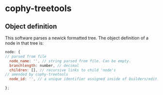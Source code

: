 # cophy-treetools

## Object definition
This software parses a newick formatted tree. The object definition of a node in that tree is:
```javascript
node: {
// parsed from file
  node_name: '', // string parsed from file. Can be empty.
  branchlength: number, // decimal
  children: [], // recursive links to child 'node's
// amended by cophy-treetools
  node_id: '', // a unique identifier assigned inside of builders/edit.js --> index_and_enumerate()
  
};
```
